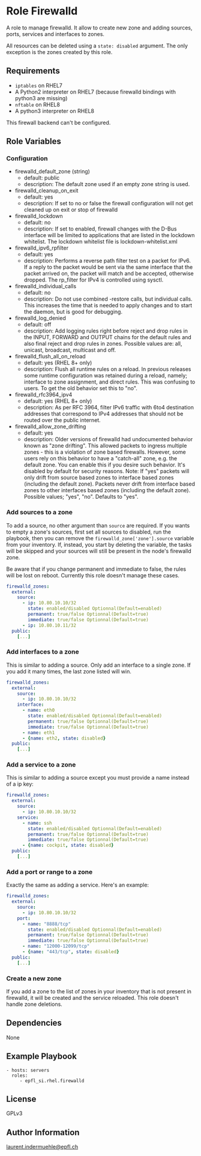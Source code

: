 Role Firewalld
==============

A role to manage firewalld. It allow to create new zone and adding sources, ports, services and interfaces to zones.

All resources can be deleted using a `state: disabled` argument. The only exception is the zones created by this role.


Requirements
------------

* `iptables` on RHEL7
* A Python2 interpreter on RHEL7 (because firewalld bindings with python3 are missing)
* `nftable` on RHEL8
* A python3 interpreter on RHEL8

This firewall backend can't be configured.


Role Variables
--------------

### Configuration

* firewalld_default_zone (string)
  * default: public
  * description: The default zone used if an empty zone string is used.
* firewalld_cleanup_on_exit
  * default: yes
  * description: If set to no or false the firewall configuration will not get cleaned up on exit or stop of firewalld
* firewalld_lockdown
  * default: no
  * description: If set to enabled, firewall changes with the D-Bus interface will be limited to applications that are listed in the lockdown whitelist. The lockdown whitelist file is lockdown-whitelist.xml
* firewalld_ipv6_rpfilter
  * default: yes
  * description: Performs a reverse path filter test on a packet for IPv6. If a reply to the packet would be sent via the same interface that the packet arrived on, the packet will match and be accepted, otherwise dropped. The rp_filter for IPv4 is controlled using sysctl.
* firewalld_individual_calls
  * default: no
  * description: Do not use combined -restore calls, but individual calls. This increases the time that is needed to apply changes and to start the daemon, but is good for debugging.
* firewalld_log_denied
  * default: off
  * description: Add logging rules right before reject and drop rules in the INPUT, FORWARD and OUTPUT chains for the default rules and also final reject and drop rules in zones. Possible values are: all, unicast, broadcast, multicast and off.
* firewalld_flush_all_on_reload
  * default: yes (RHEL 8+ only)
  * description: Flush all runtime rules on a reload. In previous releases some runtime configuration was retained during a reload, namely; interface to zone assignment, and direct rules. This was confusing to users. To get the old behavior set this to "no".
* firewalld_rfc3964_ipv4
  * default: yes (RHEL 8+ only)
  * description: As per RFC 3964, filter IPv6 traffic with 6to4 destination addresses that correspond to IPv4 addresses that should not be routed over the public internet.
* firewalld_allow_zone_drifting
  * default: yes
  * description: Older versions of firewalld had undocumented behavior known as "zone drifting". This allowed packets to ingress multiple zones - this is a violation of zone based firewalls. However, some users rely on this behavior to have a "catch-all" zone, e.g. the default zone. You can enable this if you desire such behavior. It's disabled by default for security reasons. Note: If "yes" packets will only drift from source based zones to interface based zones (including the default zone). Packets never drift from interface based zones to other interfaces based zones (including the default zone). Possible values; "yes", "no". Defaults to "yes".

### Add sources to a zone

To add a source, no other argument than `source` are required.
If you wants to empty a zone's sources, first set all sources to disabled, run the playbook, then you can remove the `firewalld_zone['zone'].source` variable from your inventory. If, instead, you start by deleting the variable, the tasks will be skipped and your sources will still be present in the node's firewalld zone.

Be aware that if you change permanent and immediate to false, the rules will be lost on reboot. Currently this role doesn't manage these cases.

```yaml
firewalld_zones:
  external:
    source:
      - ip: 10.80.10.10/32
        state: enabled/disabled Optionnal(Default=enabled)
        permanent: true/false Optionnal(Default=true)
        immediate: true/false Optionnal(Default=true)
      - ip: 10.80.10.11/32
  public:
    [...]
```


### Add interfaces to a zone

This is similar to adding a source. Only add an interface to a single zone. If you add it many times, the last zone listed will win.

```yaml
firewalld_zones:
  external:
    source:
      - ip: 10.80.10.10/32
    interface:
      - name: eth0
        state: enabled/disabled Optionnal(Default=enabled)
        permanent: true/false Optionnal(Default=true)
        immediate: true/false Optionnal(Default=true)
      - name: eth1
      - {name: eth2, state: disabled}
  public:
    [...]
```


### Add a service to a zone

This is similar to adding a source except you must provide a name instead of a ip key:

```yaml
firewalld_zones:
  external:
    source:
      - ip: 10.80.10.10/32
    service:
      - name: ssh
        state: enabled/disabled Optionnal(Default=enabled)
        permanent: true/false Optionnal(Default=true)
        immediate: true/false Optionnal(Default=true)
      - {name: cockpit, state: disabled}
  public:
    [...]
```


### Add a port or range to a zone

Exactly the same as adding a service. Here's an example:

```yaml
firewalld_zones:
  external:
    source:
      - ip: 10.80.10.10/32
    port:
      - name: "8888/tcp"
        state: enabled/disabled Optionnal(Default=enabled)
        permanent: true/false Optionnal(Default=true)
        immediate: true/false Optionnal(Default=true)
      - name: "12000-12099/tcp"
      - {name: "443/tcp", state: disabled}
  public:
    [...]
```


### Create a new zone

If you add a zone to the list of zones in your inventory that is not present in firewalld, it will be created and the service reloaded. This role doesn't handle zone deletions.



Dependencies
------------

None


Example Playbook
----------------

    - hosts: servers
      roles:
         - epfl_si.rhel.firewalld


License
-------

GPLv3

Author Information
------------------

laurent.indermuehle@epfl.ch
